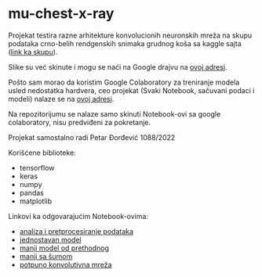 # mu-chest-x-ray

Projekat testira razne arhitekture konvolucionih neuronskih mreža na
skupu podataka crno-belih rendgenskih snimaka grudnog koša sa kaggle sajta ([link ka skupu](https://www.kaggle.com/datasets/paultimothymooney/chest-xray-pneumonia)).

Slike su već skinute i mogu se naći na Google drajvu na [ovoj adresi](https://drive.google.com/drive/folders/11dYMiRJGWQBm9R-RhRcIsXQHhXNQNavH?usp=drive_link).

Pošto sam morao da koristim Google Colaboratory za treniranje modela usled nedostatka hardvera, ceo projekat (Svaki Notebook, sačuvani podaci i modeli) nalaze se na [ovoj adresi](https://drive.google.com/drive/folders/1lyoUvf1tIdcL9ir_DTBZ9V6tgEDKUpcb?usp=drive_link).

Na repozitorijumu se nalaze samo skinuti Notebook-ovi sa google colaboratory, nisu predviđeni za pokretanje.

Projekat samostalno radi Petar Đorđević 1088/2022

Korišćene biblioteke:
- tensorflow
- keras
- numpy
- pandas
- matplotlib

Linkovi ka odgovarajućim Notebook-ovima:
- [analiza i pretprocesiranje podataka](https://colab.research.google.com/drive/1kYCvDYCTRXri8uAo31QbRxygu7qmnPDr?usp=sharing)
- [jednostavan model](https://colab.research.google.com/drive/1k875iRdiVcQgofLd0wWjAg0lGp0H8Kgu?usp=sharing)
- [manji model od prethodnog](https://colab.research.google.com/drive/16ulrVoqDEFsTZnA0DXipncZVWQ5wLtTC?usp=drive_link)
- [manji sa šumom](https://colab.research.google.com/drive/1OZn3sQnSJtRR2T63PiLzqRr6YGP6uMXf?usp=drive_link)
- [potpuno konvolutivna mreža](https://colab.research.google.com/drive/1GiM4WDhNDb516Ghox7PawPzZ6Sn6Q85o?usp=drive_link)
